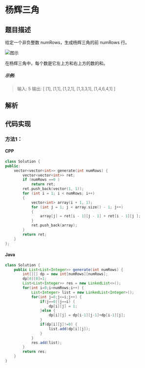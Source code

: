 # 杨辉三角

## 题目描述
给定一个非负整数 numRows，生成杨辉三角的前 numRows 行。

![图示](https://upload.wikimedia.org/wikipedia/commons/0/0d/PascalTriangleAnimated2.gif)

在杨辉三角中，每个数是它左上方和右上方的数的和。

##### 示例:
> 输入: 5
> 输出:
> [
>      [1],
>     [1,1],
>    [1,2,1],
>   [1,3,3,1],
>  [1,4,6,4,1]
> ]


## 解析


## 代码实现
### 方法1：
#### CPP
```C++
class Solution {
public:
    vector<vector<int>> generate(int numRows) {
        vector<vector<int>> ret;
        if (numRows ==0 )
            return ret;
        ret.push_back(vector(1, 1));
        for (int i = 1; i < numRows; i++)
        {
            vector<int> array(i + 1, 1);
            for (int j = 1; j < array.size() - 1; j++)
            {
                array[j] = ret[i - 1][j - 1] + ret[i - 1][j ];
            }
            ret.push_back(array);
        }
        return ret;
    }
};
```
#### Java
```java
class Solution {
    public List<List<Integer>> generate(int numRows) {
        int[][] dp = new int[numRows][numRows];
		dp[0][0]=1;
		List<List<Integer>> res = new LinkedList<>();
		for(int i=0;i<numRows;i++) {
			List<Integer> list = new LinkedList<Integer>();
			for(int j=0;j<=i;j++) {
				if(j==0||j==i) {
					dp[i][j] = 1;
				}else {
					dp[i][j] = dp[i-1][j-1]+dp[i-1][j];
				}
				if(dp[i][j]!=0) {
					list.add(dp[i][j]);
				}
			}
            res.add(list);
		}
		return res;
    }
}
```